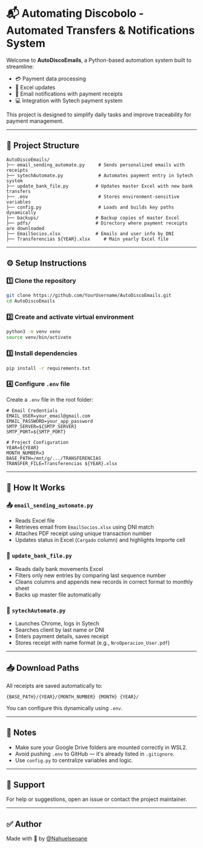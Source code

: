 # 📬 Automating Discobolo - Automated Transfers & Notifications System

Welcome to **AutoDiscoEmails**, a Python-based automation system built to streamline:
- 💳 Payment data processing
- 💾 Excel updates
- 💌 Email notifications with payment receipts
- 💻 Integration with Sytech payment system

This project is designed to simplify daily tasks and improve traceability for payment management.

---

## 📁 Project Structure

```
AutoDiscoEmails/
├── email_sending_automate.py     # Sends personalized emails with receipts
├── sytechAutomate.py             # Automates payment entry in Sytech system
├── update_bank_file.py          # Updates master Excel with new bank transfers
├── .env                          # Stores environment-sensitive variables
├── config.py                     # Loads and builds key paths dynamically
├── backups/                     # Backup copies of master Excel
├── pdfs/                        # Directory where payment receipts are downloaded
├── EmailSocios.xlsx             # Emails and user info by DNI
├── Transferencias ${YEAR}.xlsx     # Main yearly Excel file
```

---

## ⚙️ Setup Instructions

### 1️⃣ Clone the repository
```bash
git clone https://github.com/YourUsername/AutoDiscoEmails.git
cd AutoDiscoEmails
```

### 2️⃣ Create and activate virtual environment
```bash
python3 -m venv venv
source venv/bin/activate
```

### 3️⃣ Install dependencies
```bash
pip install -r requirements.txt
```

### 4️⃣ Configure `.env` file
Create a `.env` file in the root folder:

```dotenv
# Email Credentials
EMAIL_USER=your_email@gmail.com
EMAIL_PASSWORD=your_app_password
SMTP_SERVER=${SMTP_SERVER}
SMTP_PORT=${SMTP_PORT}

# Project Configuration
YEAR=${YEAR}
MONTH_NUMBER=3
BASE_PATH=/mnt/g/.../TRANSFERENCIAS
TRANSFER_FILE=Transferencias ${YEAR}.xlsx
```

---

## 🧠 How It Works

### 📤 `email_sending_automate.py`
- Reads Excel file
- Retrieves email from `EmailSocios.xlsx` using DNI match
- Attaches PDF receipt using unique transaction number
- Updates status in Excel (`Cargado` column) and highlights Importe cell

### 🏦 `update_bank_file.py`
- Reads daily bank movements Excel
- Filters only new entries by comparing last sequence number
- Cleans columns and appends new records in correct format to monthly sheet
- Backs up master file automatically

### 🤖 `sytechAutomate.py`
- Launches Chrome, logs in Sytech
- Searches client by last name or DNI
- Enters payment details, saves receipt
- Stores receipt with name format (e.g., `NroOperacion_User.pdf`)

---

## 📥 Download Paths
All receipts are saved automatically to:
```
{BASE_PATH}/{YEAR}/{MONTH_NUMBER} {MONTH} {YEAR}/
```
You can configure this dynamically using `.env`.

---

## 📝 Notes
- Make sure your Google Drive folders are mounted correctly in WSL2.
- Avoid pushing `.env` to GitHub — it's already listed in `.gitignore`.
- Use `config.py` to centralize variables and logic.

---

## 💬 Support
For help or suggestions, open an issue or contact the project maintainer.

---

## ✅ Author
Made with 💙 by [@Nahuelseoane](https://github.com/Nahuelseoane)

